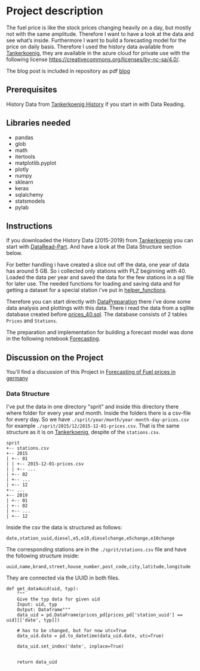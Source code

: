 # Project description
The fuel price is like the stock prices changing heavily on a day, but mostly not with the same amplitude. Therefore I want to have a look at the data and see what’s inside. Furthermore I want to build a forecasting model for the price on daily basis.
Therefore I used the history data available from [Tankerkoenig](https://dev.azure.com/tankerkoenig/_git/tankerkoenig-data), they are available in the azure cloud for private use with the following license
<https://creativecommons.org/licenses/by-nc-sa/4.0/>. 

The blog post is included in repository as pdf [blog](./Forecasting%20of%20Fuel%20prices%20in%20germany.pdf)


## Prerequisites
History Data from [Tankerkoenig History](https://dev.azure.com/tankerkoenig/_git/tankerkoenig-data) if you start in with Data Reading.


## Libraries needed

- pandas
- glob
- math
- itertools
- matplotlib.pyplot
- plotly
- numpy
- sklearn
- keras
- sqlalchemy
- statsmodels
- pylab



## Instructions
If you downloaded the History Data (2015-2019) from [Tankerkoenig](https://dev.azure.com/tankerkoenig/_git/tankerkoenig-data) you can start with [DataRead-Part](./DataRead.ipynb). And have a look at the Data Structure section below.

For better handling i have created a slice out off the data, one year of data has around 5 GB. So i collected only stations with PLZ beginning with 40. Loaded the data per year and saved the data for the few stations in a sql file for later use. The needed functions for loading and saving data and for getting a dataset for a special station i've put in [helper_functions](./helper_functions.py).

Therefore you can start directly with [DataPreparation](./DataPrep.ipnyb) there i've done some data analysis and plottings with this data. There i read the data from a sqllite database created before [prices_40.sql](./Data/prices_40.sql). The database consists of 2 tables `Prices` and `Stations`.

The preparation and implementation for building a forecast model was done in the following notebook [Forecasting](./Forecasting.ipynb). 



## Discussion on the Project
You'll find a discussion of this Project in [Forecasting of Fuel prices in germany](./Forecasting%20of%20Fuel%20prices%20in%20germany.pdf)


### Data Structure
I've put the data in one directory "sprit" and inside this directory there where folder for every year and month. Inside the folders there is a csv-file for every day. So we have
`./sprit/year/month/year-month-day-prices.csv` for example `./sprit/2015/12/2015-12-01-prices.csv`. That is the same structure as it is on [Tankerkoenig](https://dev.azure.com/tankerkoenig/_git/tankerkoenig-data), despite of the `stations.csv`.

```
sprit
+-- stations.csv
+-- 2015
| +-- 01
| | +-- 2015-12-01-prices.csv
| | +-- ...
| +-- 02
| +-- ...
| +-- 12
+-- ...
+-- 2019
| +-- 01
| +-- 02
| +-- ...
| +-- 12
```

Inside the csv the data is structured as follows:

`date,station_uuid,diesel,e5,e10,dieselchange,e5change,e10change`

The corresponding stations are in the `./sprit/stations.csv` file and have the following structure inside:

`uuid,name,brand,street,house_number,post_code,city,latitude,longitude`

They are connected via the UUID in both files.


```
def get_data4uid(uid, typ):
    """
    Give the typ data for given uid
    Input: uid, typ
    Output: Dataframe"""
    data_uid = pd.DataFrame(prices_pd[prices_pd['station_uuid'] == uid][['date', typ]])
    
    # has to be changed, but for now utc=True
    data_uid.date = pd.to_datetime(data_uid.date, utc=True)
    
    data_uid.set_index('date', inplace=True)
   
    
    return data_uid
```
